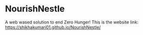 # NourishNestle
A web wased solution to end Zero Hunger!
This is the website link:
https://shikhakumari01.github.io/NourishNestle/

